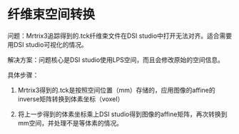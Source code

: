 # 纤维束空间转换

问题：Mrtrix3追踪得到的.tck纤维束文件在DSI studio中打开无法对齐。适合需要用DSI studio可视化的情况。

解决方案：问题核心是DSI studio使用LPS空间，而且会修改原始的空间信息。

具体步骤：

1. Mrtrix3得到的.tck是按照空间位置（mm）存储的，应用图像的affine的inverse矩阵转换到体素坐标（voxel）

2. 将上一步得到的体素坐标乘上DSI studio得到图像的affine矩阵，再次转换到mm空间，并处理不是等体素的情况。